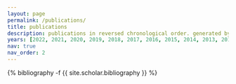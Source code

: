 ```yaml
---
layout: page
permalink: /publications/
title: publications
description: publications in reversed chronological order. generated by jekyll-scholar.
years: [2022, 2021, 2020, 2019, 2018, 2017, 2016, 2015, 2014, 2013, 2011, 2010, 2009]
nav: true
nav_order: 2
---
```

<!-- _pages/publications.md -->
<div class="publications">

{% bibliography -f {{ site.scholar.bibliography }} %}

</div>
